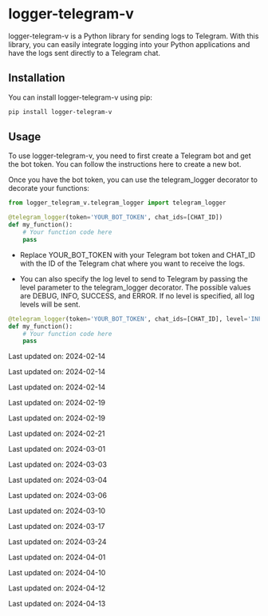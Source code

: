 # logger-telegram-v
logger-telegram-v is a Python library for sending logs to Telegram. With this library, you can easily integrate logging into your Python applications and have the logs sent directly to a Telegram chat.

## Installation
You can install logger-telegram-v using pip:

```css
pip install logger-telegram-v
```
## Usage
To use logger-telegram-v, you need to first create a Telegram bot and get the bot token. You can follow the instructions here to create a new bot.

Once you have the bot token, you can use the telegram_logger decorator to decorate your functions:

```python
from logger_telegram_v.telegram_logger import telegram_logger

@telegram_logger(token='YOUR_BOT_TOKEN', chat_ids=[CHAT_ID])
def my_function():
    # Your function code here
    pass
```
+ Replace YOUR_BOT_TOKEN with your Telegram bot token and CHAT_ID with the ID of the Telegram chat where you want to receive the logs.

+ You can also specify the log level to send to Telegram by passing the level parameter to the telegram_logger decorator. The possible values are DEBUG, INFO, SUCCESS, and ERROR. If no level is specified, all log levels will be sent.

```python
@telegram_logger(token='YOUR_BOT_TOKEN', chat_ids=[CHAT_ID], level='INFO')
def my_function():
    # Your function code here
    pass
```


Last updated on: 2024-02-14

Last updated on: 2024-02-14

Last updated on: 2024-02-14

Last updated on: 2024-02-19

Last updated on: 2024-02-19

Last updated on: 2024-02-21

Last updated on: 2024-03-01

Last updated on: 2024-03-03

Last updated on: 2024-03-04

Last updated on: 2024-03-06

Last updated on: 2024-03-10

Last updated on: 2024-03-17

Last updated on: 2024-03-24

Last updated on: 2024-04-01

Last updated on: 2024-04-10

Last updated on: 2024-04-12

Last updated on: 2024-04-13